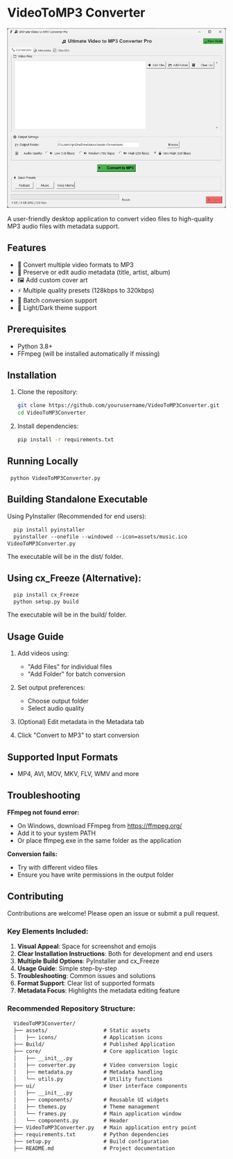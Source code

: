 # VideoToMP3 Converter

![App Screenshot](VideoToMP3Converter/assets/Screenshot.png) <!-- Add a screenshot if available -->

A user-friendly desktop application to convert video files to high-quality MP3 audio files with metadata support.

## Features

- 🎥 Convert multiple video formats to MP3
- 🎵 Preserve or edit audio metadata (title, artist, album)
- 🖼️ Add custom cover art
- ⚡ Multiple quality presets (128kbps to 320kbps)
- 📁 Batch conversion support
- 🎨 Light/Dark theme support

## Prerequisites

- Python 3.8+
- FFmpeg (will be installed automatically if missing)

## Installation

1. Clone the repository:
   ```bash
   git clone https://github.com/yourusername/VideoToMP3Converter.git
   cd VideoToMP3Converter
   
2. Install dependencies:
   ```bash
   pip install -r requirements.txt

## Running Locally
     python VideoToMP3Converter.py

## Building Standalone Executable
Using PyInstaller (Recommended for end users):

      pip install pyinstaller
      pyinstaller --onefile --windowed --icon=assets/music.ico VideoToMP3Converter.py

The executable will be in the dist/ folder.

## Using cx_Freeze (Alternative):

      pip install cx_Freeze
      python setup.py build
The executable will be in the build/ folder.

## Usage Guide
1. Add videos using:
     - "Add Files" for individual files
     - "Add Folder" for batch conversion

2. Set output preferences:
      - Choose output folder
      - Select audio quality

3. (Optional) Edit metadata in the Metadata tab

4. Click "Convert to MP3" to start conversion

## Supported Input Formats
   - MP4, AVI, MOV, MKV, FLV, WMV and more

## Troubleshooting
**FFmpeg not found error:**
   - On Windows, download FFmpeg from https://ffmpeg.org/
   - Add it to your system PATH
   - Or place ffmpeg.exe in the same folder as the application

**Conversion fails:**
   - Try with different video files
   - Ensure you have write permissions in the output folder

## Contributing
Contributions are welcome! Please open an issue or submit a pull request.

### Key Elements Included:

1. **Visual Appeal**: Space for screenshot and emojis
2. **Clear Installation Instructions**: Both for development and end users
3. **Multiple Build Options**: PyInstaller and cx_Freeze
4. **Usage Guide**: Simple step-by-step
5. **Troubleshooting**: Common issues and solutions
6. **Format Support**: Clear list of supported formats
7. **Metadata Focus**: Highlights the metadata editing feature

### Recommended Repository Structure:

      VideoToMP3Converter/
      ├── assets/                  # Static assets
      │   ├── icons/               # Application icons
      ├── Build/                   # Published Application
      ├── core/                    # Core application logic
      │   ├── __init__.py
      │   ├── converter.py         # Video conversion logic
      │   ├── metadata.py          # Metadata handling
      │   └── utils.py             # Utility functions
      ├── ui/                      # User interface components
      │   ├── __init__.py
      │   ├── components/          # Reusable UI widgets
      │   ├── themes.py            # Theme management
      │   └── frames.py            # Main application window
      │   └── components.py        # Header 
      ├── VideoToMP3Converter.py   # Main application entry point
      ├── requirements.txt         # Python dependencies
      ├── setup.py                 # Build configuration
      ├── README.md                # Project documentation

